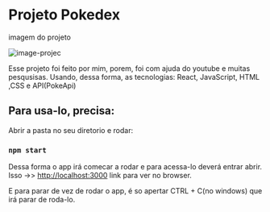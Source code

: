# Projeto Pokedex

imagem do projeto
<p style="align=center;">
  <img src="https://github.com/ThallysCezar/pokedex-react/blob/main/public/imagem-proj.jpeg" alt="image-projec">
</p>


Esse projeto foi feito por mim, porem, foi com ajuda do youtube e muitas pesqusisas. Usando, dessa forma, as tecnologias: React, JavaScript, HTML ,CSS e API(PokeApi)

## Para usa-lo, precisa:

Abrir a pasta no seu diretorio e rodar: 

### `npm start`

Dessa forma o app irá comecar a rodar e para acessa-lo deverá entrar abrir.\
Isso ->> [http://localhost:3000](http://localhost:3000) link para ver no browser.

E para parar de vez de rodar o app, é so apertar CTRL + C(no windows) que irá parar de roda-lo.

